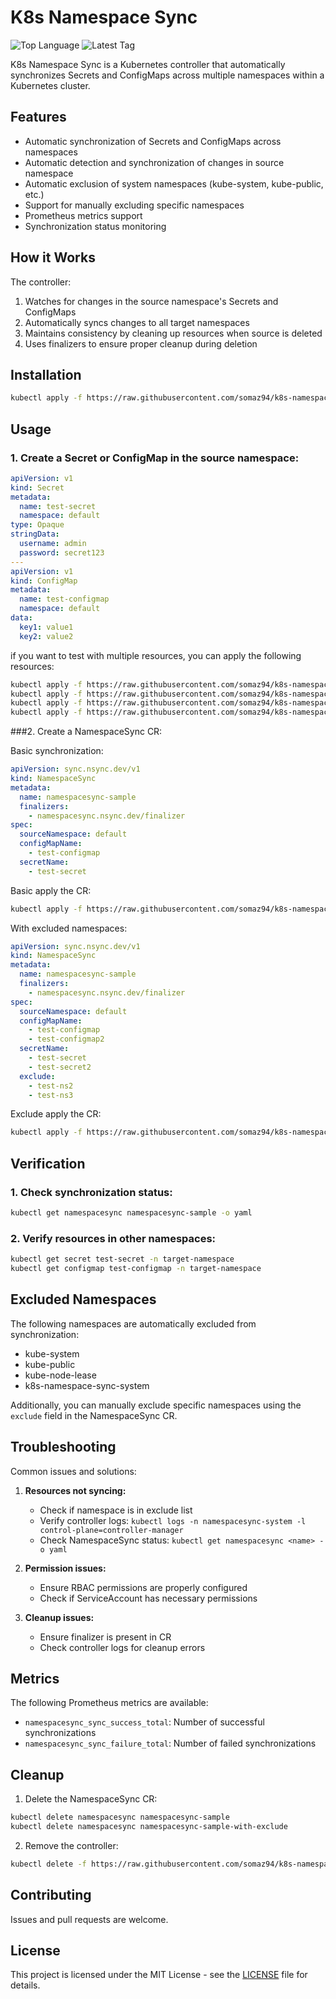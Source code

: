 # K8s Namespace Sync

![Top Language](https://img.shields.io/github/languages/top/somaz94/k8s-namespace-sync?color=green&logo=go&logoColor=b)
![Latest Tag](https://img.shields.io/github/v/tag/somaz94/k8s-namespace-sync)

K8s Namespace Sync is a Kubernetes controller that automatically synchronizes Secrets and ConfigMaps across multiple namespaces within a Kubernetes cluster.

## Features

- Automatic synchronization of Secrets and ConfigMaps across namespaces
- Automatic detection and synchronization of changes in source namespace
- Automatic exclusion of system namespaces (kube-system, kube-public, etc.)
- Support for manually excluding specific namespaces
- Prometheus metrics support
- Synchronization status monitoring

## How it Works

The controller:
1. Watches for changes in the source namespace's Secrets and ConfigMaps
2. Automatically syncs changes to all target namespaces
3. Maintains consistency by cleaning up resources when source is deleted
4. Uses finalizers to ensure proper cleanup during deletion

## Installation
```bash
kubectl apply -f https://raw.githubusercontent.com/somaz94/k8s-namespace-sync/main/release/install.yaml
```

## Usage

### 1. Create a Secret or ConfigMap in the source namespace:

```yaml
apiVersion: v1
kind: Secret
metadata:
  name: test-secret
  namespace: default
type: Opaque
stringData:
  username: admin
  password: secret123
---
apiVersion: v1
kind: ConfigMap
metadata:
  name: test-configmap
  namespace: default
data:
  key1: value1
  key2: value2
```

if you want to test with multiple resources, you can apply the following resources:
```bash
kubectl apply -f https://raw.githubusercontent.com/somaz94/k8s-namespace-sync/main/release/examples/test-configmap-secret/test-configmap.yaml
kubectl apply -f https://raw.githubusercontent.com/somaz94/k8s-namespace-sync/main/release/examples/test-configmap-secret/test-configmap2.yaml
kubectl apply -f https://raw.githubusercontent.com/somaz94/k8s-namespace-sync/main/release/examples/test-configmap-secret/test-secret.yaml
kubectl apply -f https://raw.githubusercontent.com/somaz94/k8s-namespace-sync/main/release/examples/test-configmap-secret/test-secret2.yaml
```

###2. Create a NamespaceSync CR:

Basic synchronization:

```yaml
apiVersion: sync.nsync.dev/v1
kind: NamespaceSync
metadata:
  name: namespacesync-sample
  finalizers:
    - namespacesync.nsync.dev/finalizer
spec:
  sourceNamespace: default
  configMapName:
    - test-configmap
  secretName:
    - test-secret
```

Basic apply the CR:
```bash
kubectl apply -f https://raw.githubusercontent.com/somaz94/k8s-namespace-sync/main/release/examples/sync_v1_namespacesync.yaml
```

With excluded namespaces:

```yaml
apiVersion: sync.nsync.dev/v1
kind: NamespaceSync
metadata:
  name: namespacesync-sample
  finalizers:
    - namespacesync.nsync.dev/finalizer
spec:
  sourceNamespace: default
  configMapName:
    - test-configmap
    - test-configmap2
  secretName:
    - test-secret
    - test-secret2
  exclude:
    - test-ns2
    - test-ns3

```

Exclude apply the CR:
```bash
kubectl apply -f https://raw.githubusercontent.com/somaz94/k8s-namespace-sync/main/release/examples/sync_v1_namespacesync_with_exclude.yaml
```

## Verification

### 1. Check synchronization status:

```bash
kubectl get namespacesync namespacesync-sample -o yaml
```

### 2. Verify resources in other namespaces:

```bash
kubectl get secret test-secret -n target-namespace
kubectl get configmap test-configmap -n target-namespace
```

## Excluded Namespaces

The following namespaces are automatically excluded from synchronization:
- kube-system
- kube-public
- kube-node-lease
- k8s-namespace-sync-system

Additionally, you can manually exclude specific namespaces using the `exclude` field in the NamespaceSync CR.

## Troubleshooting

Common issues and solutions:

1. **Resources not syncing:**
   - Check if namespace is in exclude list
   - Verify controller logs: `kubectl logs -n namespacesync-system -l control-plane=controller-manager`
   - Check NamespaceSync status: `kubectl get namespacesync <name> -o yaml`

2. **Permission issues:**
   - Ensure RBAC permissions are properly configured
   - Check if ServiceAccount has necessary permissions

3. **Cleanup issues:**
   - Ensure finalizer is present in CR
   - Check controller logs for cleanup errors

## Metrics

The following Prometheus metrics are available:
- `namespacesync_sync_success_total`: Number of successful synchronizations
- `namespacesync_sync_failure_total`: Number of failed synchronizations

## Cleanup

1. Delete the NamespaceSync CR:

```bash
kubectl delete namespacesync namespacesync-sample
kubectl delete namespacesync namespacesync-sample-with-exclude
```

2. Remove the controller:

```bash
kubectl delete -f https://raw.githubusercontent.com/somaz94/k8s-namespace-sync/main/release/install.yaml
```

## Contributing

Issues and pull requests are welcome.

## License

This project is licensed under the MIT License - see the [LICENSE](LICENSE) file for details.

